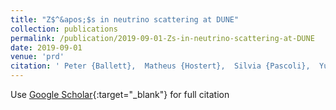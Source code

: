 ```yaml
---
title: "Z$^&apos;$s in neutrino scattering at DUNE"
collection: publications
permalink: /publication/2019-09-01-Zs-in-neutrino-scattering-at-DUNE
date: 2019-09-01
venue: 'prd'
citation: ' Peter {Ballett},  Matheus {Hostert},  Silvia {Pascoli},  Yuber {Perez-Gonzalez},  Zahra {Tabrizi},  Renata {Funchal}, &quot;Z$^&amp;apos;$s in neutrino scattering at DUNE.&quot; prd, 2019.'
---
```

Use [Google Scholar](https://scholar.google.com/scholar?q=Z$^&#x27;$s+in+neutrino+scattering+at+DUNE){:target="_blank"} for full citation